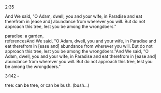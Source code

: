 2:35

And We said, "O Adam, dwell, you and your wife, in Paradise and eat therefrom in [ease and] abundance from wherever you will. But do not approach this 
tree, lest you be among the wrongdoers."

paradise: a garden,  
referencesAnd We said, "O Adam, dwell, you and your wife, in Paradise and eat therefrom in [ease and] abundance from wherever you will. But do not 
approach this tree, lest you be among the wrongdoers."And We said, "O Adam, dwell, you and your wife, in Paradise and eat therefrom in [ease and] 
abundance from wherever you will. But do not approach this tree, lest you be among the wrongdoers."


3:142 - 

tree: can be tree, or can be bush. (bush...)




